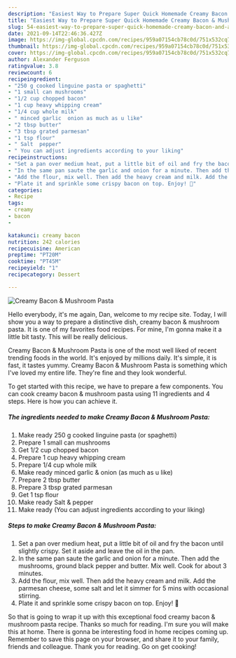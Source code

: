 ```yaml
---
description: "Easiest Way to Prepare Super Quick Homemade Creamy Bacon & Mushroom Pasta"
title: "Easiest Way to Prepare Super Quick Homemade Creamy Bacon & Mushroom Pasta"
slug: 54-easiest-way-to-prepare-super-quick-homemade-creamy-bacon-and-amp-mushroom-pasta
date: 2021-09-14T22:46:36.427Z
image: https://img-global.cpcdn.com/recipes/959a07154cb78c0d/751x532cq70/creamy-bacon-mushroom-pasta-recipe-main-photo.jpg
thumbnail: https://img-global.cpcdn.com/recipes/959a07154cb78c0d/751x532cq70/creamy-bacon-mushroom-pasta-recipe-main-photo.jpg
cover: https://img-global.cpcdn.com/recipes/959a07154cb78c0d/751x532cq70/creamy-bacon-mushroom-pasta-recipe-main-photo.jpg
author: Alexander Ferguson
ratingvalue: 3.8
reviewcount: 6
recipeingredient:
- "250 g cooked linguine pasta or spaghetti"
- "1 small can mushrooms"
- "1/2 cup chopped bacon"
- "1 cup heavy whipping cream"
- "1/4 cup whole milk"
- " minced garlic  onion as much as u like"
- "2 tbsp butter"
- "3 tbsp grated parmesan"
- "1 tsp flour"
- " Salt  pepper"
- " You can adjust ingredients according to your liking"
recipeinstructions:
- "Set a pan over medium heat, put a little bit of oil and fry the bacon until slightly crispy. Set it aside and leave the oil in the pan."
- "In the same pan saute the garlic and onion for a minute. Then add the mushrooms, ground black pepper and butter. Mix well. Cook for about 3 minutes."
- "Add the flour, mix well. Then add the heavy cream and milk. Add the parmesan cheese, some salt and let it simmer for 5 mins with occasional stirring."
- "Plate it and sprinkle some crispy bacon on top. Enjoy! 🙂"
categories:
- Recipe
tags:
- creamy
- bacon
- 

katakunci: creamy bacon  
nutrition: 242 calories
recipecuisine: American
preptime: "PT20M"
cooktime: "PT45M"
recipeyield: "1"
recipecategory: Dessert

---
```



![Creamy Bacon &amp; Mushroom Pasta](https://img-global.cpcdn.com/recipes/959a07154cb78c0d/751x532cq70/creamy-bacon-mushroom-pasta-recipe-main-photo.jpg)

Hello everybody, it's me again, Dan, welcome to my recipe site. Today, I will show you a way to prepare a distinctive dish, creamy bacon &amp; mushroom pasta. It is one of my favorites food recipes. For mine, I'm gonna make it a little bit tasty. This will be really delicious.



Creamy Bacon &amp; Mushroom Pasta is one of the most well liked of recent trending foods in the world. It's enjoyed by millions daily. It's simple, it is fast, it tastes yummy. Creamy Bacon &amp; Mushroom Pasta is something which I've loved my entire life. They're fine and they look wonderful.


To get started with this recipe, we have to prepare a few components. You can cook creamy bacon &amp; mushroom pasta using 11 ingredients and 4 steps. Here is how you can achieve it.

<!--inarticleads1-->

##### The ingredients needed to make Creamy Bacon &amp; Mushroom Pasta:

1. Make ready 250 g cooked linguine pasta (or spaghetti)
1. Prepare 1 small can mushrooms
1. Get 1/2 cup chopped bacon
1. Prepare 1 cup heavy whipping cream
1. Prepare 1/4 cup whole milk
1. Make ready  minced garlic &amp; onion (as much as u like)
1. Prepare 2 tbsp butter
1. Prepare 3 tbsp grated parmesan
1. Get 1 tsp flour
1. Make ready  Salt &amp; pepper
1. Make ready  (You can adjust ingredients according to your liking)




<!--inarticleads2-->

##### Steps to make Creamy Bacon &amp; Mushroom Pasta:

1. Set a pan over medium heat, put a little bit of oil and fry the bacon until slightly crispy. Set it aside and leave the oil in the pan.
1. In the same pan saute the garlic and onion for a minute. Then add the mushrooms, ground black pepper and butter. Mix well. Cook for about 3 minutes.
1. Add the flour, mix well. Then add the heavy cream and milk. Add the parmesan cheese, some salt and let it simmer for 5 mins with occasional stirring.
1. Plate it and sprinkle some crispy bacon on top. Enjoy! 🙂




So that is going to wrap it up with this exceptional food creamy bacon &amp; mushroom pasta recipe. Thanks so much for reading. I'm sure you will make this at home. There is gonna be interesting food in home recipes coming up. Remember to save this page on your browser, and share it to your family, friends and colleague. Thank you for reading. Go on get cooking!
